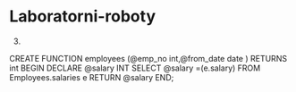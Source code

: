# Laboratorni-roboty

3)

CREATE FUNCTION employees (@emp_no int,@from_date date )
RETURNS int
BEGIN
DECLARE @salary INT
SELECT @salary =(e.salary)
FROM Employees.salaries e
RETURN @salary
END;
